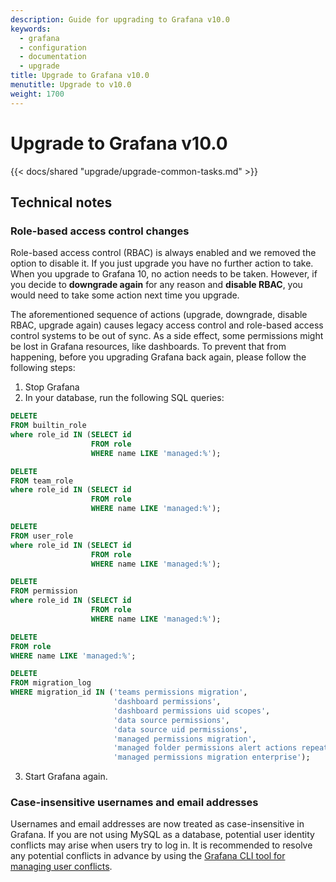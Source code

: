 ```yaml
---
description: Guide for upgrading to Grafana v10.0
keywords:
  - grafana
  - configuration
  - documentation
  - upgrade
title: Upgrade to Grafana v10.0
menutitle: Upgrade to v10.0
weight: 1700
---
```


# Upgrade to Grafana v10.0

{{< docs/shared "upgrade/upgrade-common-tasks.md" >}}

## Technical notes

### Role-based access control changes

Role-based access control (RBAC) is always enabled and we removed the option to disable it. If you just upgrade you have no further action to take.
When you upgrade to Grafana 10, no action needs to be taken. However, if you decide to **downgrade again** for any reason and **disable RBAC**, you would need to take some action next time you upgrade.

The aforementioned sequence of actions (upgrade, downgrade, disable RBAC, upgrade again) causes legacy access control and role-based access control systems to be out of sync.
As a side effect, some permissions might be lost in Grafana resources, like dashboards.
To prevent that from happening, before you upgrading Grafana back again, please follow the following steps:

1. Stop Grafana
2. In your database, run the following SQL queries:

```sql
DELETE
FROM builtin_role
where role_id IN (SELECT id
                  FROM role
                  WHERE name LIKE 'managed:%');

DELETE
FROM team_role
where role_id IN (SELECT id
                  FROM role
                  WHERE name LIKE 'managed:%');

DELETE
FROM user_role
where role_id IN (SELECT id
                  FROM role
                  WHERE name LIKE 'managed:%');

DELETE
FROM permission
where role_id IN (SELECT id
                  FROM role
                  WHERE name LIKE 'managed:%');

DELETE
FROM role
WHERE name LIKE 'managed:%';

DELETE
FROM migration_log
WHERE migration_id IN ('teams permissions migration',
                       'dashboard permissions',
                       'dashboard permissions uid scopes',
                       'data source permissions',
                       'data source uid permissions',
                       'managed permissions migration',
                       'managed folder permissions alert actions repeated migration',
                       'managed permissions migration enterprise');
```

3. Start Grafana again.

### Case-insensitive usernames and email addresses

Usernames and email addresses are now treated as case-insensitive in Grafana. If you are not using MySQL as a database, potential user identity conflicts may arise when users try to log in.
It is recommended to resolve any potential conflicts in advance by using the [Grafana CLI tool for managing user conflicts](https://grafana.com/blog/2022/12/12/guide-to-using-the-new-grafana-cli-user-identity-conflict-tool-in-grafana-9.3/).
